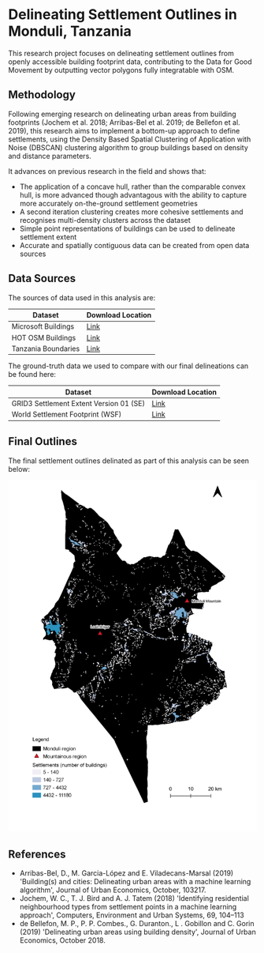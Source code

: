 # Delineating Settlement Outlines in Monduli, Tanzania #
This research project focuses on delineating settlement outlines from openly accessible building footprint data, contributing to the Data for Good Movement by outputting vector polygons fully integratable with OSM.

## Methodology ##
Following emerging research on delineating urban areas from building footprints (Jochem et al. 2018; Arribas-Bel et al. 2019; de Bellefon et al. 2019), this research aims to implement a bottom-up approach to define settlements, using the Density Based Spatial Clustering of Application with Noise (DBSCAN) clustering algorithm to group buildings based on density and distance parameters. 

It advances on previous research in the field and shows that:
* The application of a concave hull, rather than the comparable convex hull, is more advanced though advantagous with the ability to capture more accurately on-the-ground settlement geometries
* A second iteration clustering creates more cohesive settlements and recognises multi-density clusters across the dataset
* Simple point representations of buildings can be used to delineate settlement extent
* Accurate and spatially contiguous data can be created from open data sources

## Data Sources ##
The sources of data used in this analysis are:

Dataset              | Download Location
---------------------| ------------------
Microsoft Buildings  | [Link](https://github.com/microsoft/Uganda-Tanzania-Building-Footprints, "Link")
HOT OSM Buildings    | [Link](https://data.humdata.org/dataset/hotosm_tza_buildings, "Link")
Tanzania Boundaries  | [Link](https://gadm.org/download_country_v3.html, "Link")

The ground-truth data we used to compare with our final delineations can be found here:

Dataset                                 | Download Location
----------------------------------------| ------------------
GRID3 Settlement Extent Version 01 (SE) | [Link](https://data.grid3.org/search?tags=all(Settlement%20Extents,TZA), "Link")
World Settlement Footprint (WSF)        | [Link](https://figshare.com/articles/dataset/World_Settlement_Footprint_WSF_2015/10048412, "Link")


## Final Outlines ##

The final settlement outlines delinated as part of this analysis can be seen below:

![image](https://github.com/KKCV6/dissertation/blob/main/images/settlements_github.PNG)

## References ##
* Arribas-Bel, D., M. Garcia-López and E. Viladecans-Marsal (2019) 'Building(s) and cities: Delineating urban areas with a machine learning algorithm', Journal of Urban Economics, October, 103217.
* Jochem, W. C., T. J. Bird and A. J. Tatem (2018) 'Identifying residential neighbourhood types from settlement points in a machine learning approach', Computers, Environment and Urban Systems, 69, 104–113
* de Bellefon, M. P., P. P. Combes., G. Duranton., L . Gobillon and C. Gorin (2019) 'Delineating urban areas using building density', Journal of Urban Economics, October 2018.
